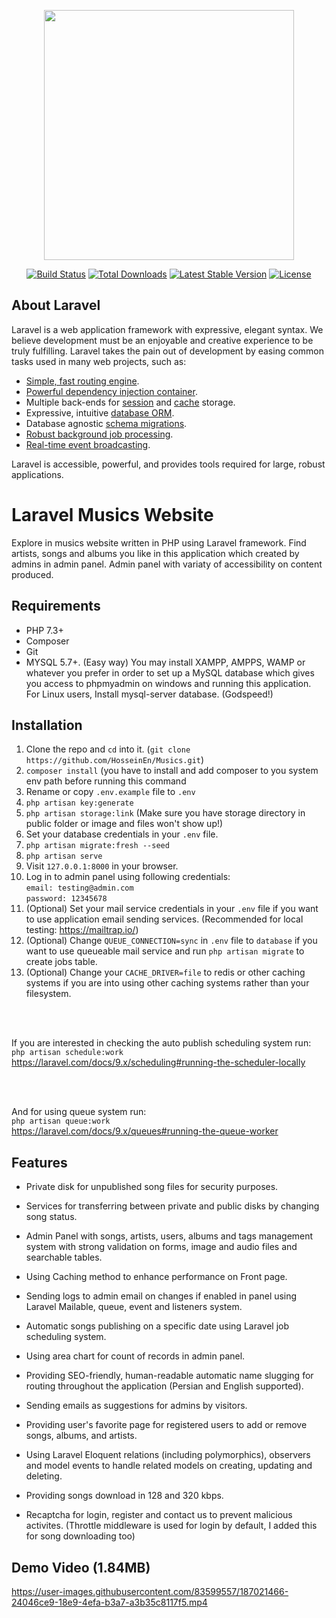 <p align="center"><a href="https://laravel.com" target="_blank"><img src="https://raw.githubusercontent.com/laravel/art/master/logo-lockup/5%20SVG/2%20CMYK/1%20Full%20Color/laravel-logolockup-cmyk-red.svg" width="400"></a></p>

<p align="center">
<a href="https://travis-ci.org/laravel/framework"><img src="https://travis-ci.org/laravel/framework.svg" alt="Build Status"></a>
<a href="https://packagist.org/packages/laravel/framework"><img src="https://img.shields.io/packagist/dt/laravel/framework" alt="Total Downloads"></a>
<a href="https://packagist.org/packages/laravel/framework"><img src="https://img.shields.io/packagist/v/laravel/framework" alt="Latest Stable Version"></a>
<a href="https://packagist.org/packages/laravel/framework"><img src="https://img.shields.io/packagist/l/laravel/framework" alt="License"></a>
</p>

## About Laravel

Laravel is a web application framework with expressive, elegant syntax. We believe development must be an enjoyable and creative experience to be truly fulfilling. Laravel takes the pain out of development by easing common tasks used in many web projects, such as:

- [Simple, fast routing engine](https://laravel.com/docs/routing).
- [Powerful dependency injection container](https://laravel.com/docs/container).
- Multiple back-ends for [session](https://laravel.com/docs/session) and [cache](https://laravel.com/docs/cache) storage.
- Expressive, intuitive [database ORM](https://laravel.com/docs/eloquent).
- Database agnostic [schema migrations](https://laravel.com/docs/migrations).
- [Robust background job processing](https://laravel.com/docs/queues).
- [Real-time event broadcasting](https://laravel.com/docs/broadcasting).

Laravel is accessible, powerful, and provides tools required for large, robust applications.

# Laravel Musics Website

Explore in musics website written in PHP using Laravel framework. Find artists, songs and albums you
like in this application which created by admins in admin panel. Admin panel with variaty of accessibility
on content produced. 

## Requirements

- PHP 7.3+
- Composer
- Git
- MYSQL 5.7+.
(Easy way) You may install XAMPP, AMPPS, WAMP or whatever you prefer in order to set up a MySQL database
which gives you access to phpmyadmin on windows and running this application. For Linux users, Install mysql-server database. (Godspeed!)

## Installation

1. Clone the repo and `cd` into it. (`git clone https://github.com/HosseinEn/Musics.git`)
4. `composer install` (you have to install and add composer to you system env path before running this command
5. Rename or copy `.env.example` file to `.env`
6. `php artisan key:generate`
7.  `php artisan storage:link` (Make sure you have storage directory in public folder or image and files won't show up!)
8. Set your database credentials in your `.env` file.
9. `php artisan migrate:fresh --seed`
10. `php artisan serve`
11. Visit `127.0.0.1:8000` in your browser.
12. Log in to admin panel using following credentials:
	<br/>`email: testing@admin.com`
	<br/>`password: 12345678`
13. (Optional) Set your mail service credentials in your `.env` file if you want to use application email sending services. (Recommended for local testing: https://mailtrap.io/)
14. (Optional) Change `QUEUE_CONNECTION=sync` in `.env` file to `database` if you want to use queueable mail service and run `php artisan migrate` to create jobs table.
15. (Optional) Change your `CACHE_DRIVER=file` to redis or other caching systems if you are into using other caching systems rather than your filesystem.


<br/>
<br/>

If you are interested in checking the auto publish scheduling system run:
<br/>
`php artisan schedule:work`
<br/>
https://laravel.com/docs/9.x/scheduling#running-the-scheduler-locally

<br/>
<br/>

And for using queue system run:
<br/>
`php artisan queue:work`
<br/>
https://laravel.com/docs/9.x/queues#running-the-queue-worker

## Features


- Private disk for unpublished song files for security purposes.

- Services for transferring between private and public disks by changing song status.

- Admin Panel with songs, artists, users, albums and tags management system with strong validation on forms, image and audio files and searchable tables.

- Using Caching method to enhance performance on Front page.

- Sending logs to admin email on changes if enabled in panel using Laravel Mailable, queue, event and listeners system.

- Automatic songs publishing on a specific date using Laravel job scheduling system.

- Using area chart for count of records in admin panel.

- Providing SEO-friendly, human-readable automatic name slugging  for  routing throughout the application (Persian and English supported).

- Sending emails as suggestions for admins by visitors.

- Providing user's favorite page for registered users to add or remove songs, albums, and artists.

- Using Laravel Eloquent relations (including polymorphics), observers and model events to handle related models on creating, updating and deleting.

- Providing songs download in 128 and 320 kbps.

- Recaptcha for login, register and contact us to prevent malicious activites. (Throttle middleware is used for login by default, I added this for song downloading too) 

## Demo Video (1.84MB)
https://user-images.githubusercontent.com/83599557/187021466-24046ce9-18e9-4efa-b3a7-a3b35c8117f5.mp4



